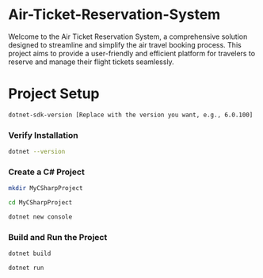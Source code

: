 # Air-Ticket-Reservation-System
Welcome to the Air Ticket Reservation System, a comprehensive solution designed to streamline and simplify the air travel booking process. This project aims to provide a user-friendly and efficient platform for travelers to reserve and manage their flight tickets seamlessly.

# Project Setup

```sh
dotnet-sdk-version [Replace with the version you want, e.g., 6.0.100]
```

### Verify Installation

```sh
dotnet --version
```

###  Create a C# Project

```sh
mkdir MyCSharpProject
```

```sh
cd MyCSharpProject
```

```sh
dotnet new console
```

### Build and Run the Project

```sh
dotnet build
```

```sh
dotnet run
```
